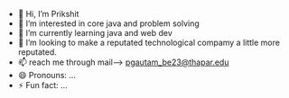 - 👋 Hi, I’m Prikshit 
- 👀 I’m interested in core java and problem solving
- 🌱 I’m currently learning java and web dev
- 💞️ I’m looking to make a reputated technological compamy a little more reputated.
- 📫 reach me through mail--> pgautam_be23@thapar.edu
- 😄 Pronouns: ...
- ⚡ Fun fact: ...

<!---
prikshitgautam27/prikshitgautam27 is a ✨ special ✨ repository because its `README.md` (this file) appears on your GitHub profile.
You can click the Preview link to take a look at your changes.
--->
